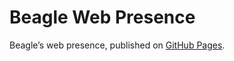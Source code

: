 # Beagle Web Presence

Beagle’s web presence, published on [GitHub Pages](https://Beagle-PSE.github.io/Beagle/branches/launch-configuration-enhancement).